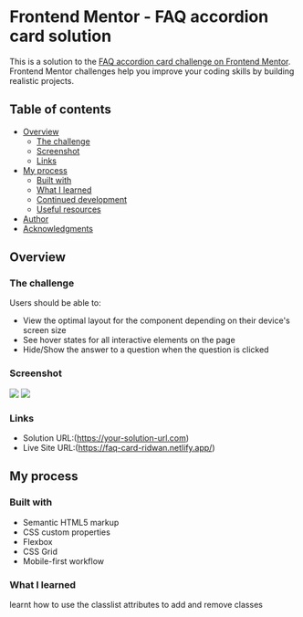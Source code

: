 # Frontend Mentor - FAQ accordion card solution

This is a solution to the [FAQ accordion card challenge on Frontend Mentor](https://www.frontendmentor.io/challenges/faq-accordion-card-XlyjD0Oam). Frontend Mentor challenges help you improve your coding skills by building realistic projects. 

## Table of contents

- [Overview](#overview)
  - [The challenge](#the-challenge)
  - [Screenshot](#screenshot)
  - [Links](#links)
- [My process](#my-process)
  - [Built with](#built-with)
  - [What I learned](#what-i-learned)
  - [Continued development](#continued-development)
  - [Useful resources](#useful-resources)
- [Author](#author)
- [Acknowledgments](#acknowledgments)


## Overview

### The challenge

Users should be able to:

- View the optimal layout for the component depending on their device's screen size
- See hover states for all interactive elements on the page
- Hide/Show the answer to a question when the question is clicked

### Screenshot

![](./screenshot1.jpg)
![](./screenshot2.jpg)


### Links

- Solution URL:(https://your-solution-url.com)
- Live Site URL:(https://faq-card-ridwan.netlify.app/)

## My process

### Built with

- Semantic HTML5 markup
- CSS custom properties
- Flexbox
- CSS Grid
- Mobile-first workflow


### What I learned

learnt how to use the classlist attributes to add and remove classes


